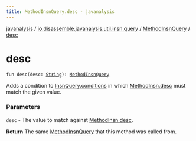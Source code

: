 ```yaml
---
title: MethodInsnQuery.desc - javanalysis
---
```


[javanalysis](../../index.html) / [io.disassemble.javanalysis.util.insn.query](../index.html) / [MethodInsnQuery](index.html) / [desc](./desc.html)

# desc

`fun desc(desc: `[`String`](https://kotlinlang.org/api/latest/jvm/stdlib/kotlin/-string/index.html)`): `[`MethodInsnQuery`](index.html)

Adds a condition to [InsnQuery.conditions](../-insn-query/conditions.html) in which [MethodInsn.desc](../../io.disassemble.javanalysis.insn/-method-insn/desc.html) must match the given value.

### Parameters

`desc` - The value to match against [MethodInsn.desc](../../io.disassemble.javanalysis.insn/-method-insn/desc.html).

**Return**
The same [MethodInsnQuery](index.html) that this method was called from.

